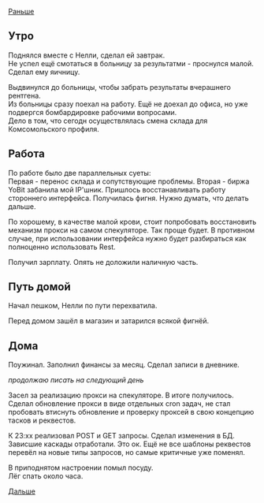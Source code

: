 [Раньше](2019.10.31.md)
## Утро
Поднялся вместе с Нелли, сделал ей завтрак.  
Не успел ещё смотаться в больницу за результатми - проснулся малой. Сделал ему яичницу.

Выдвинулся до больницы, чтобы забрать результаты вчерашнего рентгена.  
Из больницы сразу поехал на работу. Ещё не доехал до офиса, но уже подвергся бомбардировке рабочими вопросами.  
Дело в том, что сегодн осуществлялась смена склада для Комсомольского профиля.
## Работа
По работе было две параллельных суеты:  
Первая - перенос склада и сопутствующие проблемы.
Вторая - биржа YoBit забанила мой IP'шник. Пришлось восстанавливать работу стороннего интерфейса. Получилась фигня. Нужно думать, что делать дальше.

По хорошему, в качестве малой крови, стоит попробовать восстановить механизм прокси на самом спекуляторе. Так проще будет. В противном случае, при использовании интерфейса нужно будет разбираться как полноценно использовать Rest.

Получил зарплату. Опять не доложили наличную часть.
## Путь домой
Начал пешком, Нелли по пути перехватила.

Перед домом зашёл в магазин и затарился всякой фигнёй.
## Дома
Поужинал. Заполнил финансы за месяц. Сделал записи в дневнике.

*продолжаю писать на следующий день*

Засел за реализацию прокси на спекуляторе. В итоге получилось. Сделал обновление прокси в виде отдельных cron задач, не стал пробовать втиснуть обновление и проверку проксей в свою концепцию тасков и реквестов.

К 23:хх реализовал POST и GET запросы. Сделал изменения в БД.  
Зависшие каскады отработали. Это ок. Ещё не все шаблоны реквестов перевёл на новые типы запросов, но самые критичные уже поменял.

В приподнятом настроении помыл посуду.  
Лёг спать около часа.


[Дальше](2019.11.02.md)